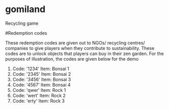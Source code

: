 # gomiland

Recycling game

#Redemption codes

These redemption codes are given out to NGOs/ recycling centres/ companies to give players when they contribute to sustainability.
These codes are to unlock objects that players can buy in their zen garden.
For the purposes of illustration, the codes are given below for the demo
1. Code: '1234' Item: Bonsai 1
2. Code: '2345' Item: Bonsai 2
3. Code: '3456' Item: Bonsai 3
4. Code: '4567' Item: Bonsai 4
5. Code: 'qwer' Item: Rock 1
6. Code: 'wert' Item: Rock 2
7. Code: 'erty' Item: Rock 3

